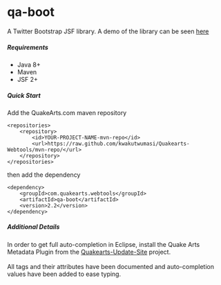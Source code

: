 # qa-boot

A Twitter Bootstrap JSF library. A demo of the library can be seen [here](https://demo.quakearts.com/test-app/base/template.jsf)

##### Requirements
* Java 8+
* Maven
* JSF 2+

##### Quick Start

Add the QuakeArts.com maven repository

```
<repositories>
    <repository>
        <id>YOUR-PROJECT-NAME-mvn-repo</id>
        <url>https://raw.github.com/kwakutwumasi/Quakearts-Webtools/mvn-repo/</url>
    </repository>
</repositories>

```

then add the dependency

```
<dependency>
	<groupId>com.quakearts.webtools</groupId>
	<artifactId>qa-boot</artifactId>
	<version>2.2</version>
</dependency>

```

##### Additional Details

In order to get full auto-completion in Eclipse, install the Quake Arts Metadata Plugin from the [Quakearts-Update-Site](https://github.com/kwakutwumasi/Quakearts-Update-Site) project.
<br /> <br />
All tags and their attributes have been documented and auto-completion values have been added to ease typing.